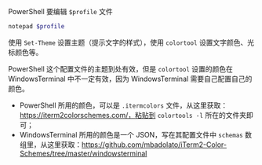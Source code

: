PowerShell 要编辑 `$profile` 文件

```  sh
notepad $profile
```

使用 `Set-Theme` 设置主题（提示文字的样式），使用 `colortool` 设置文字颜色、光标颜色等。

PowerShell 这个配置文件的主题到处有效，但是 `colortool` 设置的颜色在 WindowsTerminal 中不一定有效，因为 WindowsTerminal 需要自己配置自己的颜色。

- PowerShell 所用的颜色，可以是 `.itermcolors` 文件，从这里获取：https://iterm2colorschemes.com/，粘贴到 `colortools -l` 所在的文件夹即可；
- WindowsTerminal 所用的颜色是一个 JSON，写在其配置文件中 `schemas` 数组里，从这里获取：https://github.com/mbadolato/iTerm2-Color-Schemes/tree/master/windowsterminal

